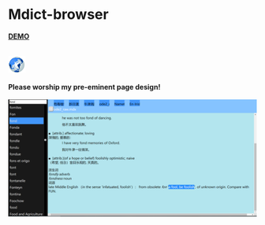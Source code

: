 # Mdict-browser
[<b>DEMO<b>](https://knifer.github.io/Mdict-browser/)  
<br />
  
![image](https://github.com/KnIfER/Mdict-browser/raw/master/MdbR/MdbR.png)  
<br />
<b>Please worship my pre-eminent page design! </b>  
<br />
![image](https://github.com/KnIfER/Mdict-browser/raw/master/screenshot/1.png)
